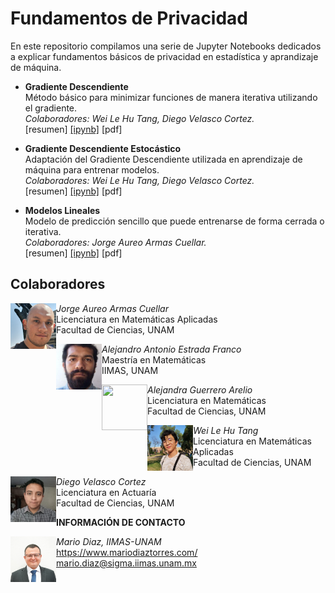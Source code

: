 # Fundamentos de Privacidad

En este repositorio compilamos una serie de Jupyter Notebooks dedicados a explicar fundamentos básicos de privacidad en estadística y aprandizaje de máquina.

* <b>Gradiente Descendiente</b><br>
  Método básico para minimizar funciones de manera iterativa utilizando el gradiente.<br>
  <i>Colaboradores: Wei Le Hu Tang, Diego Velasco Cortez.</i><br>
  [resumen] <a href="">[ipynb]</a> [pdf]

* <b>Gradiente Descendiente Estocástico</b><br>
  Adaptación del Gradiente Descendiente utilizada en aprendizaje de máquina para entrenar modelos.<br>
  <i>Colaboradores: Wei Le Hu Tang, Diego Velasco Cortez.</i><br>
  [resumen] <a href="">[ipynb]</a> [pdf]

* <b>Modelos Lineales</b><br>
  Modelo de predicción sencillo que puede entrenarse de forma cerrada o iterativa.<br>
  <i>Colaboradores: Jorge Aureo Armas Cuellar.</i><br>
  [resumen] <a href="">[ipynb]</a> [pdf]





## Colaboradores

<img src="/IMG/JorgeArmas.jpg" width="73" height="73" align="left"/><i>Jorge Aureo Armas Cuellar</i><br>Licenciatura en Matemáticas Aplicadas<br>Facultad de Ciencias, UNAM

<img src="/IMG/AlejandroEstrada.jpg" width="73" height="73" align="left"/><i>Alejandro Antonio Estrada Franco</i><br>Maestría en Matemáticas<br>IIMAS, UNAM

<img src="https://upload.wikimedia.org/wikipedia/commons/e/e0/SNice.svg" width="73" height="73" align="left"/><i>Alejandra Guerrero Arelio</i><br>Licenciatura en Matemáticas<br>Facultad de Ciencias, UNAM

<img src="/IMG/WeiLeHu.jpg" width="73" height="73" align="left"/><i>Wei Le Hu Tang</i><br>Licenciatura en Matemáticas Aplicadas<br>Facultad de Ciencias, UNAM

<img src="/IMG/DiegoVelasco.jpg" width="73" height="73" align="left"/><i>Diego Velasco Cortez</i><br>Licenciatura en Actuaría<br>Facultad de Ciencias, UNAM



<b>INFORMACIÓN DE CONTACTO</b><br>

<img src="/IMG/MarioDiaz.jpg" width="73" height="73" align="left"/>
<i>Mario Diaz, IIMAS-UNAM</i><br>
<a href="https://www.mariodiaztorres.com/">https://www.mariodiaztorres.com/</a><br>
<a href="mailto:mario.diaz@sigma.iimas.unam.mx">mario.diaz@sigma.iimas.unam.mx</a>

